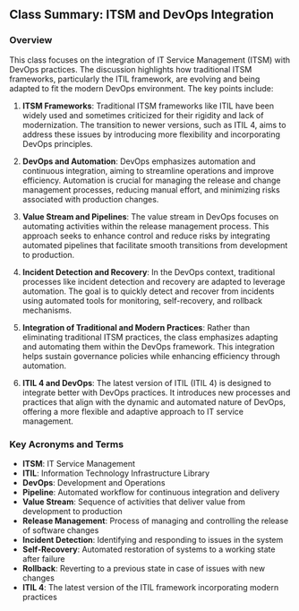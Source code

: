 ## Class Summary: ITSM and DevOps Integration

### Overview
This class focuses on the integration of IT Service Management (ITSM) with DevOps practices. The discussion highlights how traditional ITSM frameworks, particularly the ITIL framework, are evolving and being adapted to fit the modern DevOps environment. The key points include:

1. **ITSM Frameworks**: Traditional ITSM frameworks like ITIL have been widely used and sometimes criticized for their rigidity and lack of modernization. The transition to newer versions, such as ITIL 4, aims to address these issues by introducing more flexibility and incorporating DevOps principles.

2. **DevOps and Automation**: DevOps emphasizes automation and continuous integration, aiming to streamline operations and improve efficiency. Automation is crucial for managing the release and change management processes, reducing manual effort, and minimizing risks associated with production changes.

3. **Value Stream and Pipelines**: The value stream in DevOps focuses on automating activities within the release management process. This approach seeks to enhance control and reduce risks by integrating automated pipelines that facilitate smooth transitions from development to production.

4. **Incident Detection and Recovery**: In the DevOps context, traditional processes like incident detection and recovery are adapted to leverage automation. The goal is to quickly detect and recover from incidents using automated tools for monitoring, self-recovery, and rollback mechanisms.

5. **Integration of Traditional and Modern Practices**: Rather than eliminating traditional ITSM practices, the class emphasizes adapting and automating them within the DevOps framework. This integration helps sustain governance policies while enhancing efficiency through automation.

6. **ITIL 4 and DevOps**: The latest version of ITIL (ITIL 4) is designed to integrate better with DevOps practices. It introduces new processes and practices that align with the dynamic and automated nature of DevOps, offering a more flexible and adaptive approach to IT service management.

### Key Acronyms and Terms

- **ITSM**: IT Service Management
- **ITIL**: Information Technology Infrastructure Library
- **DevOps**: Development and Operations
- **Pipeline**: Automated workflow for continuous integration and delivery
- **Value Stream**: Sequence of activities that deliver value from development to production
- **Release Management**: Process of managing and controlling the release of software changes
- **Incident Detection**: Identifying and responding to issues in the system
- **Self-Recovery**: Automated restoration of systems to a working state after failure
- **Rollback**: Reverting to a previous state in case of issues with new changes
- **ITIL 4**: The latest version of the ITIL framework incorporating modern practices
